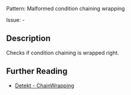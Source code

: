 Pattern: Malformed condition chaining wrapping

Issue: -

## Description

Checks if condition chaining is wrapped right.

## Further Reading

* [Detekt - ChainWrapping](https://detekt.github.io/detekt/formatting.html#chainwrapping)